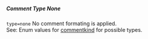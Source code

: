 ##### Comment Type None

`type=none` No comment formating is applied.  
See: Enum values for [commentkind](/build-include/enums/enums.commentkind.html) for possible types. 